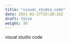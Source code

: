 ```yaml
---
title: "visual_studio_code"
date: 2021-01-17T15:26:15Z
draft: false
weight: 30
---
```



visual studio code

